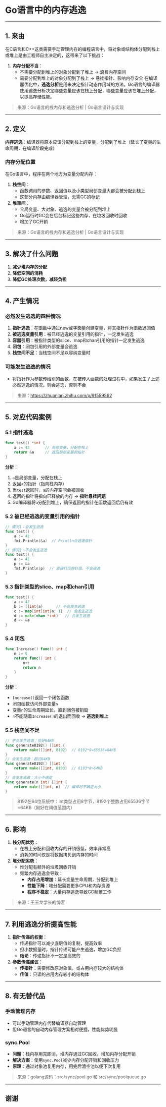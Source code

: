 # Go语言中的内存逃逸
---
## 1. 来由
在C语言和C++这类需要手动管理内存的编程语言中，将对象或结构体分配到栈上或堆上是由工程师自主决定的，这带来了以下挑战：
1. **内存分配不当**：
   - 不需要分配到堆上的对象分配到了堆上 → 浪费内存空间
   - 需要分配到堆上的对象分配到了栈上 → 悬挂指针、影响内存安全
     在编译器优化中，**逃逸分析**是用来决定指针动态作用域的方法。Go语言的编译器使用逃逸分析决定哪些变量应该在栈上分配，哪些变量应该在堆上分配，以提高存储性能。
> 来源：Go语言的栈内存和逃逸分析 | Go语言设计与实现
---
## 2. 定义
**内存逃逸**：编译器将原本应该分配到栈上的变量，分配到了堆上（延长了变量的生命周期，在编译阶段完成）
### 内存分配位置
在Go语言中，程序在两个地方为变量分配内存：
1. **栈空间**：
   - 函数调用的参数、返回值以及小类型局部变量大都会被分配到栈上
   - 这部分内存由编译器管理，无需GC的标记
2. **堆空间**：
   - 全局变量、大对象、逃逸的变量会被分配到堆上
   - Go运行时GC会在后台标记这些内存，在垃圾回收时回收
   - 增加了GC开销
> 来源：Go语言的栈内存和逃逸分析 | Go语言设计与实现
---
## 3. 解决了什么问题
1. **减少堆内存的分配**
2. **降低空间的消耗**
3. **降低GC处理次数，减轻负担**
---
## 4. 产生情况
### 必然发生逃逸的四种情况
1. **指针逃逸**：在函数中通过new或字面量创建变量，将其指针作为函数返回值
2. **被逃逸变量引用**：被已经逃逸的变量引用的指针，一定发生逃逸
3. **容器引用**：被指针类型的slice、map和chan引用的指针一定发生逃逸
4. **闭包**：闭包引用的外部变量会逃逸
5. **栈空间不足**：当栈空间不足以容纳变量时
### 可能发生逃逸的情况
- 将指针作为参数传给别的函数，在被传入函数的处理过程中，如果发生了上述必然逃逸的情况，则会逃逸，否则不会
> 来源：https://zhuanlan.zhihu.com/p/91559562
---
## 5. 对应代码案例
### 5.1 指针逃逸
```go
func test() *int {
    a := 42       // 局部变量，分配在栈上
    return &a     // 返回局部变量的指针
}
```
**分析**：
1. `a`是局部变量，分配在栈上
2. 返回`a`的指针（指向栈内存）
3. 当`test`返回时，`a`的内存空间会被回收
4. 返回的指针将指向已释放的内存 → **指针悬挂问题**
5. Go编译器将`a`分配到堆上，确保返回的指针在函数返回后仍有效
### 5.2 被已经逃逸的变量引用的指针
```go
// 情况1：会发生逃逸
func test() {
    a := 42
    fmt.Println(&a)  // Println会逃逸指针
}
// 情况2：不会发生逃逸
func test() {
    a := 42
    p := &a
    fmt.Println(p)  // 直接打印指针值，不会逃逸
}
```
### 5.3 指针类型的slice、map和chan引用
```go
func test() {
    a := 42
    b := []int{a}      // 不会发生逃逸
    c := map[int]int{a: 1}  // 会发生逃逸
    d := make(chan *int)   // 会发生逃逸
    d <- &a
}
```
### 5.4 闭包
```go
func Increase() func() int {
    n := 0
    return func() int {
        n++
        return n
    }
}
```
**分析**：
- `Increase()`返回一个闭包函数
- 闭包函数访问外部变量`n`
- 变量`n`的生命周期延长，直到闭包被销毁
- `n`不能随着`Increase()`的退出而回收 → **逃逸到堆上**
### 5.5 栈空间不足
```go
// 不会发生逃逸：恰好64KB
func generate8192() []int {
    return make([]int, 8192)  // 8192*8=65536=64KB
}
// 会发生逃逸：超过64KB
func generate8193() []int {
    return make([]int, 8193)  // 8193*8>64KB
}
// 会发生逃逸：大小不确定
func generate(n int) []int {
    return make([]int, n)  // 编译时不确定大小
}
```
> 8192在64位系统中：int类型占用8字节，8192个整数占用65536字节=64KB（刚好在阈值范围内）
---
## 6. 影响
1. **栈分配优势**：
   - 在栈上分配和回收内存的开销很低，效率非常高
   - 消耗的时间仅是将数据拷贝到内存的时间
2. **堆分配劣势**：
   - 堆分配有额外的垃圾回收开销
   - 频繁内存逃逸会导致：
     - **内存占用增加**：延长变量生命周期，分配到堆上
     - **性能下降**：堆分配需要更多CPU和内存资源
     - **程序不稳定**：大量内存逃逸导致GC频繁工作
> 来源：王玉龙学长的博客
---
## 7. 利用逃逸分析提高性能
1. **指针传递的权衡**：
   - 传递指针可以减少底层值的复制，提高效率
   - 但小数据量时，指针传递可能产生逃逸，增加GC负担
   - **结论**：传递指针不一定是高效的
2. **参数传递建议**：
   - **传指针**：需要修改原对象值，或占用内存较大的结构体
   - **传值**：只读的占用内存较小的结构体
---
## 8. 有无替代品
### 手动管理内存
- 可以手动管理内存代替编译器自动管理
- 但Go语言的自动内存管理方案相对便捷，性能优势明显
### sync.Pool
- **问题**：栈内存用完即消，堆内存通过GC回收，增加内存分配开销
- **解决方案**：使用`sync.Pool`减少内存分配开销和回收压力
- **原理**：通过对象池复用内存，用完后清空池以便下次复用
> 来源：golang源码：src/sync/pool.go 和 src/sync/poolqueue.go
---
## 谢谢